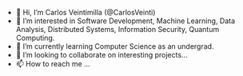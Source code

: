 - 👋 Hi, I’m Carlos Veintimilla (@CarlosVeinti)
- 👀 I’m interested in Software Development, Machine Learning, Data Analysis, Distributed Systems, Information Security, Quantum Computing.
- 🌱 I’m currently learning Computer Science as an undergrad.
- 💞️ I’m looking to collaborate on interesting projects...
- 📫 How to reach me ...

<!---
CarlosVeinti/CarlosVeinti is a ✨ special ✨ repository because its `README.md` (this file) appears on your GitHub profile.
You can click the Preview link to take a look at your changes.
--->
